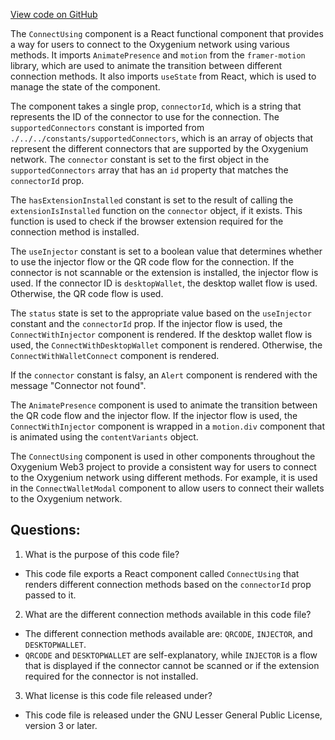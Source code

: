 [View code on GitHub](https://github.com/oxygenium/oxygenium-web3/packages/web3-react/src/components/ConnectModal/ConnectUsing.tsx)

The `ConnectUsing` component is a React functional component that provides a way for users to connect to the Oxygenium network using various methods. It imports `AnimatePresence` and `motion` from the `framer-motion` library, which are used to animate the transition between different connection methods. It also imports `useState` from React, which is used to manage the state of the component.

The component takes a single prop, `connectorId`, which is a string that represents the ID of the connector to use for the connection. The `supportedConnectors` constant is imported from `./../../constants/supportedConnectors`, which is an array of objects that represent the different connectors that are supported by the Oxygenium network. The `connector` constant is set to the first object in the `supportedConnectors` array that has an `id` property that matches the `connectorId` prop.

The `hasExtensionInstalled` constant is set to the result of calling the `extensionIsInstalled` function on the `connector` object, if it exists. This function is used to check if the browser extension required for the connection method is installed.

The `useInjector` constant is set to a boolean value that determines whether to use the injector flow or the QR code flow for the connection. If the connector is not scannable or the extension is installed, the injector flow is used. If the connector ID is `desktopWallet`, the desktop wallet flow is used. Otherwise, the QR code flow is used.

The `status` state is set to the appropriate value based on the `useInjector` constant and the `connectorId` prop. If the injector flow is used, the `ConnectWithInjector` component is rendered. If the desktop wallet flow is used, the `ConnectWithDesktopWallet` component is rendered. Otherwise, the `ConnectWithWalletConnect` component is rendered.

If the `connector` constant is falsy, an `Alert` component is rendered with the message "Connector not found".

The `AnimatePresence` component is used to animate the transition between the QR code flow and the injector flow. If the injector flow is used, the `ConnectWithInjector` component is wrapped in a `motion.div` component that is animated using the `contentVariants` object.

The `ConnectUsing` component is used in other components throughout the Oxygenium Web3 project to provide a consistent way for users to connect to the Oxygenium network using different methods. For example, it is used in the `ConnectWalletModal` component to allow users to connect their wallets to the Oxygenium network.
## Questions: 
 1. What is the purpose of this code file?
- This code file exports a React component called `ConnectUsing` that renders different connection methods based on the `connectorId` prop passed to it.

2. What are the different connection methods available in this code file?
- The different connection methods available are: `QRCODE`, `INJECTOR`, and `DESKTOPWALLET`.
- `QRCODE` and `DESKTOPWALLET` are self-explanatory, while `INJECTOR` is a flow that is displayed if the connector cannot be scanned or if the extension required for the connector is not installed.

3. What license is this code file released under?
- This code file is released under the GNU Lesser General Public License, version 3 or later.